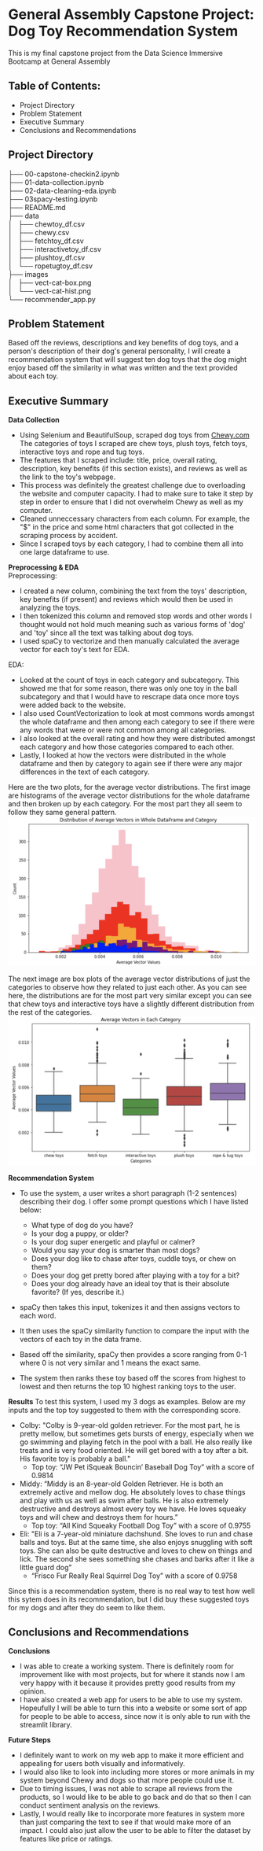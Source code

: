 # General Assembly Capstone Project: Dog Toy Recommendation System
This is my final capstone project from the Data Science Immersive Bootcamp at General Assembly

## Table of Contents:
- Project Directory 
- Problem Statement
- Executive Summary 
- Conclusions and Recommendations

## Project Directory 
├── 00-capstone-checkin2.ipynb   
├── 01-data-collection.ipynb    
├── 02-data-cleaning-eda.ipynb    
├── 03spacy-testing.ipynb    
├── README.md    
├── data    
│   ├── chewtoy_df.csv    
│   ├── chewy.csv   
│   ├── fetchtoy_df.csv   
│   ├── interactivetoy_df.csv    
│   ├── plushtoy_df.csv    
│   └── ropetugtoy_df.csv    
├── images     
│   ├── vect-cat-box.png     
│   └── vect-cat-hist.png    
└── recommender_app.py    
  
## Problem Statement  
Based off the reviews, descriptions and key benefits of dog toys, and a person's description of their dog's general personality, I will create a recommendation system that will suggest ten dog toys that the dog might enjoy based off the similarity in what was written and the text provided about each toy. 

## Executive Summary    
**Data Collection** 
 - Using Selenium and BeautifulSoup, scraped dog toys from [Chewy.com](https://www.chewy.com) The categories of toys I scraped are chew toys, plush toys, fetch toys, interactive toys and rope and tug toys. 
 - The features that I scraped include: title, price, overall rating, description, key benefits (if this section exists), and reviews as well as the link to the toy's webpage. 
 - This process was definitely the greatest challenge due to overloading the website and computer capacity. I had to make sure to take it step by step in order to ensure that I did not overwhelm Chewy as well as my computer. 
 - Cleaned unneccessary characters from each column. For example, the "\$" in the price and some html characters that got collected in the scraping process by accident. 
 - Since I scraped toys by each category, I had to combine them all into one large dataframe to use. 

**Preprocessing & EDA**  
Preprocessing:
 - I created a new column, combining the text from the toys' description, key benefits (if present) and reviews which would then be used in analyzing the toys. 
 - I then tokenized this column and removed stop words and other words I thought would not hold much meaning such as various forms of 'dog' and 'toy' since all the text was talking about dog toys. 
 - I used spaCy to vectorize and then manually calculated the average vector for each toy's text for EDA. 

EDA: 
 - Looked at the count of toys in each category and subcategory. This showed me that for some reason, there was only one toy in the ball subcategory and that I would have to rescrape data once more toys were added back to the website. 
 - I also used CountVectorization to look at most commons words amongst the whole dataframe and then among each category to see if there were any words that were or were not common among all categories. 
 - I also looked at the overall rating and how they were distributed amongst each category and how those categories compared to each other. 
 - Lastly, I looked at how the vectors were distributed in the whole dataframe and then by category to again see if there were any major differences in the text of each category. 
 
 Here are the two plots, for the average vector distributions. The first image are histograms of the average vector distributions for the whole dataframe and then broken up by each category. For the most part they all seem to follow they same general pattern.      
![Average Vector Distribution of Whole Dataframe and Categories](./images/vect-cat-hist.png)   

The next image are box plots of the average vector distributions of just the categories to observe how they related to just each other. As you can see here, the distributions are for the most part very similar except you can see that chew toys and interactive toys have a slightly different distribution from the rest of the categories.     
![Average Vector Distrubtion Boxplots of Each Category](./images/vect-cat-box.png)


**Recommendation System** 
 - To use the system, a user writes a short paragraph (1-2 sentences) describing their dog. I offer some prompt questions which I have listed below:
     - What type of dog do you have?
     - Is your dog a puppy, or older?
     - Is your dog super energetic and playful or calmer?
     - Would you say your dog is smarter than most dogs?
     - Does your dog like to chase after toys, cuddle toys, or chew on them?
     - Does your dog get pretty bored after playing with a toy for a bit?
     - Does your dog already have an ideal toy that is their absolute favorite? (If yes, describe it.)

- spaCy then takes this input, tokenizes it and then assigns vectors to each word. 
- It then uses the spaCy similarity function to compare the input with the vectors of each toy in the data frame. 
- Based off the similarity, spaCy then provides a score ranging from 0-1 where 0 is not very similar and 1 means the exact same. 
- The system then ranks these toy based off the scores from highest to lowest and then returns the top 10 highest ranking toys to the user. 

**Results**
To test this system, I used my 3 dogs as examples. Below are my inputs and the top toy suggested to them with the corresponding score.
- Colby: "Colby is 9-year-old golden retriever. For the most part, he is pretty mellow, but sometimes gets bursts of energy, especially when we go swimming and playing fetch in the pool with a ball. He also really like treats and is very food oriented. He will get bored with a toy after a bit. His favorite toy is probably a ball."
    - Top toy: “JW Pet iSqueak Bouncin’ Baseball Dog Toy” with a score of 0.9814
- Middy: “Middy is an 8-year-old Golden Retriever. He is both an extremely active and mellow dog. He absolutely loves to chase things and play with us as well as swim after balls. He is also extremely destructive and destroys almost every toy we have. He loves squeaky toys and will chew and destroys them for hours.”
    - Top toy: “All Kind Squeaky Football Dog Toy” with a score of 0.9755
- Eli: "Eli is a 7-year-old miniature dachshund. She loves to run and chase balls and toys. But at the same time, she also enjoys snuggling with soft toys. She can also be quite destructive and loves to chew on things and lick. The second she sees something she chases and barks after it like a little guard dog"
    - “Frisco Fur Really Real Squirrel Dog Toy” with a score of 0.9758 
    
Since this is a recommendation system, there is no real way to test how well this sytem does in its recommendation, but I did buy these suggested toys for my dogs and after they do seem to like them.

## Conclusions and Recommendations
**Conclusions**
- I was able to create a working system. There is definitely room for improvement like with most projects, but for where it stands now I am very happy with it because it provides pretty good results from my opinion. 
- I have also created a web app for users to be able to use my system. Hopeufully I will be able to turn this into a website or some sort of app for people to be able to access, since now it is only able to run with the streamlit library. 
  
**Future Steps** 
- I definitely want to work on my web app to make it more efficient and appealing for users both visually and informatively. 
- I would also like to look into including more stores or more animals in my system beyond Chewy and dogs so that more people could use it. 
- Due to timing issues, I was not able to scrape all reviews from the products, so I would like to be able to go back and do that so then I can conduct sentiment analysis on the reviews.
- Lastly, I would really like to incorporate more features in system more than just comparing the text to see if that would make more of an impact. I could also just allow the user to be able to filter the dataset by features like price or ratings. 


